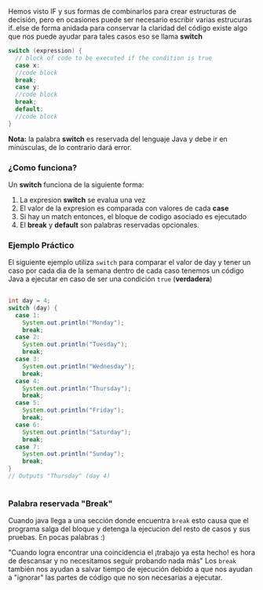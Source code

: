Hemos visto IF y sus formas de combinarlos para crear estructuras de decisión, pero en ocasiones puede ser necesario escribir varias estrucuras if..else de forma anidada para conservar la claridad del código existe algo que nos puede ayudar para tales casos eso se llama **switch**

```java
switch (expression) {
  // block of code to be executed if the condition is true
  case x:
  //code block
  break;
  case y:
  //code block
  break;
  default:
  //code block
}
```

**Nota:** la palabra **switch** es reservada del lenguaje Java y debe ir en minúsculas, de lo contrario dará error.

### ¿Como funciona? 
 Un **switch** funciona de la siguiente forma:
1. La expresion **switch** se evalua una vez
2. El valor de la expresion es comparada con valores de cada **case**
3. Si hay un match entonces, el bloque de codigo asociado es ejecutado
4. El **break** y **default** son palabras reservadas opcionales.

### Ejemplo Práctico
 El siguiente ejemplo utiliza `switch` para comparar el valor de day y  tener un caso por cada dia de la semana dentro de cada caso tenemos un código Java a ejecutar en caso de ser una condición `true` (**verdadera**)

```java
 
int day = 4;
switch (day) {
  case 1:
    System.out.println("Monday");
    break;
  case 2:
    System.out.println("Tuesday");
    break;
  case 3:
    System.out.println("Wednesday");
    break;
  case 4:
    System.out.println("Thursday");
    break;
  case 5:
    System.out.println("Friday");
    break;
  case 6:
    System.out.println("Saturday");
    break;
  case 7:
    System.out.println("Sunday");
    break;
}
// Outputs "Thursday" (day 4)
 
```

### Palabra reservada "Break"
Cuando java llega a una sección donde encuentra `break` esto causa que el programa salga del bloque y detenga la ejecucion del resto de casos y sus pruebas.
En pocas palabras :)

"Cuando logra encontrar una coincidencia el ¡trabajo ya esta hecho! es hora de descansar y no necesitamos seguir probando nada más"
Los `break` también nos ayudan a salvar tiempo de ejecución debido a que nos ayudan a "ignorar" las partes de código que no son necesarias a ejecutar.